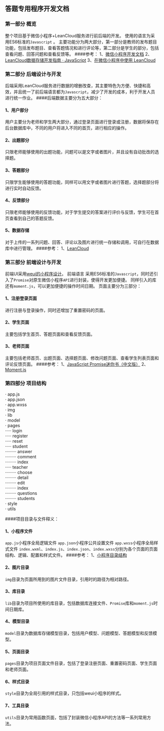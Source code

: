 ## 答题专用程序开发文档
### 第一部分 概览
整个项目基于微信小程序+LeanCloud服务进行前后端的开发。
使用的语言为采用ES6标准的<code>Javascript</code> 。
主要功能分为两大部分，第一部分是教师的发布题目功能，包括发布题目、查看答题情况和进行评论等，第二部分是学生的部分，包括查看问题、回答问题和查看反馈等。
####参考：
1、[微信小程序开发文档](https://mp.weixin.qq.com/debug/wxadoc/dev/framework/MINA.html)
2、[LeanCloud数据存储开发指南 · JavaScript](https://leancloud.cn/docs/leanstorage_guide-js.html)
3、[在微信小程序中使用 LeanCloud](https://leancloud.cn/docs/weapp.html)
### 第二部分 后端设计与开发
后端采用LeanCloud服务进行数据的增删改查，其主要特色为方便、快捷和高效，并且统一了前后端语言都为<code>Javascript</code>，减少了开发的成本，利于开发人员进行统一作业。
####后端数据主要分为五大部分：
#### 1、用户部分
用户主要分为老师和学生两大部分，通过登录页面进行登录或注册，数据将保存在后台数据库中，不同的用户将进入不同的首页，进行相应的操作。
#### 2、出题部分
只限老师能够使用的出题功能，问题可以是文字或者图片，并且设有自动批改的选择题。
#### 3、答题部分
只限学生能够使用的答题功能，同样可以用文字或者图片进行答题，选择题部分将进行实时自动反馈。
#### 4、反馈部分
只限老师能够使用的反馈功能，对于学生提交的答案进行评价与反馈，学生可在首页查看到自己的答题反馈。
#### 5、数据存储
对于上传的一系列问题、回答、评论以及图片进行统一存储和调用，可自行在数据库中进行管理。
####参考：
1、[LeanCloud](https://leancloud.cn/)
### 第三部分 前端设计与开发
前端UI采用[weui的小程序设计](https://github.com/Tencent/weui-wxss)。
前端语言 采用ES6标准的<code>Javascript</code>，同时还引入了<code>Promise</code>对原生微信小程序<code>API</code>进行封装，使得开发更加便捷。
同样引入的库还有<code>moment.js</code>，可以更加便捷的操作时间日期。
页面主要分为三部分：
#### 1、注册登录页面
进行注册与登录操作，同时还增加了重置密码的页面。
#### 2、学生页面
主要包括学生首页、答题页面和查看反馈页面。
#### 3、老师页面
主要包括老师首页、出题页面、选择题页面、修改问题页面、查看学生列表页面和评论反馈页面。
####参考：
1、[JavaScript Promise迷你书（中文版）](http://liubin.org/promises-book/#chapter1-what-is-promise)
2、[Moment.js](https://momentjs.com/)
### 第四部分 项目结构
<p>
· app.js <br>
· app.json <br>
· app.wxss <br>
· img <br>
· lib <br>
· model <br>
· pages <br>
····· login <br>
····· register <br>
····· reset <br>
····· student <br>
········· answer <br>
········· comment <br>
········· index <br>
····· teacher <br>
········· choose <br>
········· detail <br>
········· edit <br>
········· index <br>
········· questions <br>
········· students <br>
· style <br>
· utils <br>
</p>

####项目目录与文件释义：
#### 1、小程序文件
<code>app.js</code>小程序全局逻辑文件
<code>app.json</code>小程序公共设置文件
<code>app.wxss</code>小程序全局样式文件
<code>index.wxml</code>、<code>index.js</code>、<code>index.json</code>、<code>index.wxss</code>分别为各个页面的页面结构、逻辑、配置和样式文件。
####参考：
1、[小程序目录结构](https://mp.weixin.qq.com/debug/wxadoc/dev/framework/structure.html)
#### 2、图片目录
<code>img</code>目录为页面所用到的图片文件目录，引用时的路径为相对路径。
#### 3、库目录
<code>lib</code>目录为项目所使用的库目录，包括数据库连接文件、<code>Promise</code>库和<code>moment.js</code>时间日期库。
#### 4、模型目录
<code>model</code>目录为数据库存储模型目录，包括用户模型、问题模型、答题模型和反馈模型。
#### 5、页面目录
<code>pages</code>目录为项目页面文件目录，包括了登录注册页面、重置密码页面、学生页面和老师页面。
#### 6、样式目录
<code>style</code>目录为全局引用的样式目录，只包括weui小程序的样式。
#### 7、工具目录
<code>utils</code>目录为常用函数页面，包括了封装微信小程序API的方法等一系列常用方法。